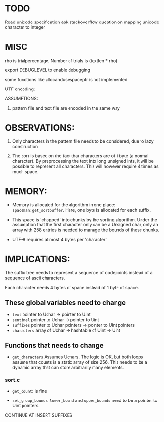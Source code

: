 # TODO

Read unicode specification
ask stackoverflow question on mapping unicode character to integer

# MISC

rho is trialpercentage. Number of trials is (textlen * rho)

export DEBUGLEVEL to enable debugging

some functions like allocandusespaceptr is not implemented

UTF encoding:

ASSUMPTIONS:

1. pattern file and text file are encoded in the same way


# OBSERVATIONS:

1. Only characters in the pattern file needs to be considered, due to lazy
   construction

2. The sort is based on the fact that characters are of 1 byte (a normal
   character). By preprocessing the text into long unsigned ints, it will be
   possible to represent all characters. This will however require 4 times as
   much space.

# MEMORY:

* Memory is allocated for the algorithm in one place:
  `spaceman:get_sortbuffer`. Here, one byte is allocated for each suffix.

* This space is 'chopped' into chunks by the sorting algorithm. Under the
  assumption that the first character only can be a Unsigned char, only an
  array with 258 entries is needed to manage the bounds of these chunks.

* UTF-8 requires at most 4 bytes per 'character'


# IMPLICATIONS:

The suffix tree needs to represent a sequence of codepoints instead of a
sequence of ascii characters.

Each character needs 4 bytes of space instead of 1 byte of space.

## These global variables need to change

* `text`                pointer to Uchar            -> pointer to Uint
* `sentinel`            pointer to Uchar            -> pointer to Uint
* `suffixes`            pointer to Uchar pointers   -> pointer to Uint pointers
* `characters`          array of Uchar              -> hashtable of Uint -> Uint

## Functions that needs to change

* `get_characters` Assumes Uchars. The logic is OK, but both loops assume that
  counts is a static array of size 256. This needs to be a dynamic array that
  can store arbitrarily many elements.


### sort.c

* `get_count`: is fine

* `set_group_bounds`: `lower_bound` and `upper_bounds` need to be a pointer to
  Uint pointers.

CONTINUE AT INSERT SUFFIXES

